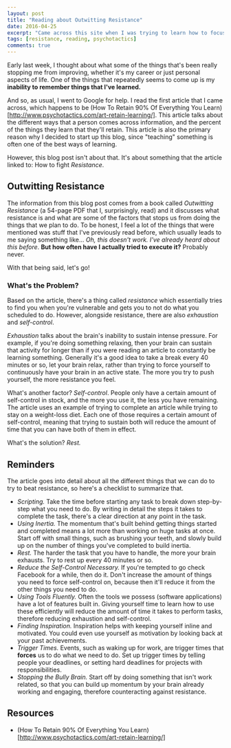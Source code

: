 ```yaml
---
layout: post
title: "Reading about Outwitting Resistance"
date: 2016-04-25
excerpt: "Came across this site when I was trying to learn how to focus... about resistance."
tags: [resistance, reading, psychotactics]
comments: true
---
```


Early last week, I thought about what some of the things that's been really stopping me from improving, whether it's my career or just personal aspects of life. One of the things that repeatedly seems to come up is my **inability to remember things that I've learned.**

And so, as usual, I went to Google for help. I read the first article that I came across, which happens to be (How To Retain 90% Of Everything You Learn)[http://www.psychotactics.com/art-retain-learning/]. This article talks about the different ways that a person comes across information, and the percent of the things they learn that they'll retain. This article is also the primary reason why I decided to start up this blog, since "teaching" something is often one of the best ways of learning.

However, this blog post isn't about that. It's about something that the article linked to: How to fight *Resistance*.

## Outwitting Resistance

The information from this blog post comes from a book called *Outwitting Resistance* (a 54-page PDF that I, surprisingly, read) and it discusses what resistance is and what are some of the factors that stops us from doing the things that we plan to do. To be honest, I feel a lot of the things that were mentioned was stuff that I've previously read before, which usually leads to me saying something like... *Oh, this doesn't work. I've already heard about this before*. **But how often have I actually tried to execute it?** Probably never.

With that being said, let's go!

### What's the Problem?

Based on the article, there's a thing called *resistance* which essentially tries to find you when you're vulnerable and gets you to not do what you scheduled to do. However, alongside resistance, there are also *exhaustion* and *self-control*.

*Exhaustion* talks about the brain's inability to sustain intense pressure. For example, if you're doing something relaxing, then your brain can sustain that activity for longer than if you were reading an article to constantly be learning something. Generally it's a good idea to take a break every 40 minutes or so, let your brain relax, rather than trying to force yourself to continuously have your brain in an active state. The more you try to push yourself, the more resistance you feel.

What's another factor? *Self-control*. People only have a certain amount of self-control in stock, and the more you use it, the less you have remaining. The article uses an example of trying to complete an article while trying to stay on a weight-loss diet. Each one of those requires a certain amount of self-control, meaning that trying to sustain both will reduce the amount of time that you can have both of them in effect.

What's the solution? *Rest.*

## Reminders

The article goes into detail about all the different things that we can do to try to beat resistance, so here's a checklist to summarize that.

- *Scripting.* Take the time before starting any task to break down step-by-step what you need to do. By writing in detail the steps it takes to complete the task, there's a clear direction at any point in the task.
- *Using Inertia.* The momentum that's built behind getting things started and completed means a lot more than working on huge tasks at once. Start off with small things, such as brushing your teeth, and slowly build up on the number of things you've completed to build inertia.
- *Rest.* The harder the task that you have to handle, the more your brain exhausts. Try to rest up every 40 minutes or so.
- *Reduce the Self-Control Necessary.* If you're tempted to go check Facebook for a while, then do it. Don't increase the amount of things you need to force self-control on, because then it'll reduce it from the other things you need to do.
- *Using Tools Fluently.* Often the tools we possess (software applications) have a lot of features built in. Giving yourself time to learn how to use these efficiently will reduce the amount of time it takes to perform tasks, therefore reducing exhaustion and self-control.
- *Finding Inspiration.* Inspiration helps with keeping yourself inline and motivated. You could even use yourself as motivation by looking back at your past achievements.
- *Trigger Times.* Events, such as waking up for work, are trigger times that **forces** us to do what we need to do. Set up trigger times by telling people your deadlines, or setting hard deadlines for projects with responsibilities.
- *Stopping the Bully Brain.* Start off by doing something that isn't work related, so that you can build up momentum by your brain already working and engaging, therefore counteracting against resistance.

## Resources

* (How To Retain 90% Of Everything You Learn)[http://www.psychotactics.com/art-retain-learning/]
